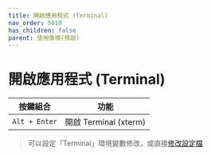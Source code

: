 ```yaml
---
title: 開啟應用程式 (Terminal)
nav_order: 5010
has_children: false
parent: 使用情境(預設)
---
```



# 開啟應用程式 (Terminal)

| 按鍵組合 | 功能 |
| --- | --- |
| `Alt + Enter` | 開啟 Terminal (xterm) |


> 可以設定「Terminal」環境變數修改，或直接[修改設定檔](https://github.com/samwhelp/note-about-herbstluftwm/blob/gh-pages/_demo/config/herbstluftwm-config/default/config/herbstluftwm/autostart#L24)
